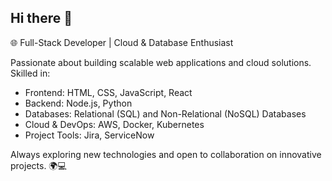 ## Hi there 👋

🌐 Full-Stack Developer | Cloud & Database Enthusiast

Passionate about building scalable web applications and cloud solutions. 
Skilled in:

- Frontend: HTML, CSS, JavaScript, React
- Backend: Node.js, Python
- Databases: Relational (SQL) and Non-Relational (NoSQL) Databases
- Cloud & DevOps: AWS, Docker, Kubernetes
- Project Tools: Jira, ServiceNow
  
Always exploring new technologies and open to collaboration on innovative projects. 🌍💻

<!--
**nahomzoe/nahomzoe** is a ✨ _special_ ✨ repository because its `README.md` (this file) appears on your GitHub profile.

Here are some ideas to get you started:

- 🔭 I’m currently working on ...
- 🌱 I’m currently learning ...
- 👯 I’m looking to collaborate on ...
- 🤔 I’m looking for help with ...
- 💬 Ask me about ...
- 📫 How to reach me: ...
- 😄 Pronouns: ...
- ⚡ Fun fact: ...
-->
